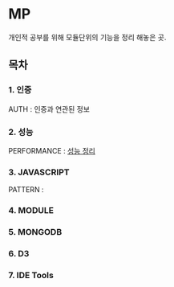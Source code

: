 # MP
개인적 공부를 위해 모듈단위의 기능을 정리 해놓은 곳.


## 목차

### 1. 인증
AUTH : 인증과 연관된 정보

### 2. 성능
PERFORMANCE : [성능 정리](https://github.com/agatespider/MP/tree/master/PERFORMANCE)

### 3. JAVASCRIPT
PATTERN :  

### 4. MODULE

### 5. MONGODB

### 6. D3

### 7. IDE Tools

